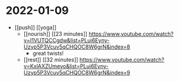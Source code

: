 # 2022-01-09

- [[push]] [[yoga]]
  - [[nourish]] [[23 minutes]] https://www.youtube.com/watch?v=I1VUTQCCgdw&list=PLui6Eyny-Uzyp5P3Vcuv5qCHQOC8W6grN&index=8
    - great twists!
  - [[rest]] [[32 minutes]] https://www.youtube.com/watch?v=KxlAXZUmevo&list=PLui6Eyny-Uzyp5P3Vcuv5qCHQOC8W6grN&index=9